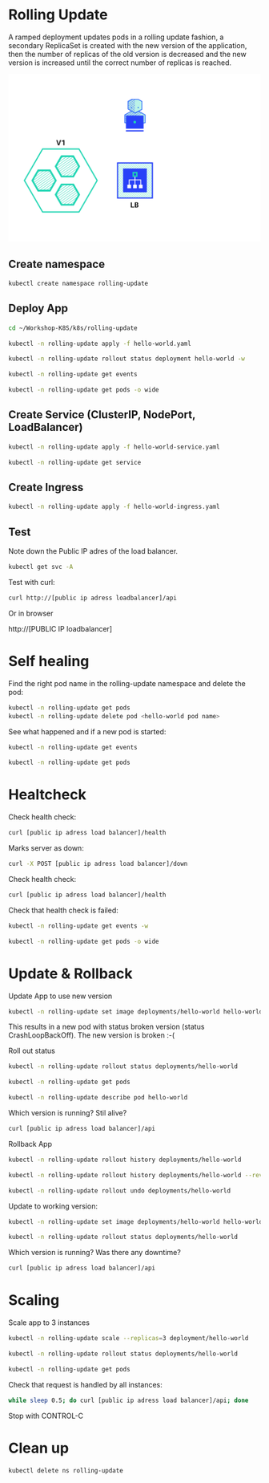 # Rolling Update

A ramped deployment updates pods in a rolling update fashion, a secondary ReplicaSet is created with the new version of the application, then the number of replicas of the old version is decreased and the new version is increased until the correct number of replicas is reached.

![rolling-update](rollingupdate.gif "Rolling Update")

## Create namespace

```bash
kubectl create namespace rolling-update
````

## Deploy App

```bash
cd ~/Workshop-K8S/k8s/rolling-update
````

```bash
kubectl -n rolling-update apply -f hello-world.yaml
````

```bash
kubectl -n rolling-update rollout status deployment hello-world -w
````

```bash
kubectl -n rolling-update get events
````

```bash
kubectl -n rolling-update get pods -o wide
````

## Create Service (ClusterIP, NodePort, LoadBalancer)

```bash
kubectl -n rolling-update apply -f hello-world-service.yaml
````

```bash
kubectl -n rolling-update get service
```

## Create Ingress

```bash
kubectl -n rolling-update apply -f hello-world-ingress.yaml
```

## Test

Note down  the Public IP adres of the load balancer.

```bash
kubectl get svc -A
````

Test with curl:

```bash
curl http://[public ip adress loadbalancer]/api
```

Or in browser

http://[PUBLIC IP loadbalancer]

# Self healing

Find the right pod name in the rolling-update namespace and delete the pod:

```bash
kubectl -n rolling-update get pods
kubectl -n rolling-update delete pod <hello-world pod name>
````

See what happened and if a new pod is started:

```bash
kubectl -n rolling-update get events
````

```bash
kubectl -n rolling-update get pods
````

# Healtcheck

Check health check:

```bash
curl [public ip adress load balancer]/health
````

Marks server as down:

```bash
curl -X POST [public ip adress load balancer]/down
````

Check health check:

```bash
curl [public ip adress load balancer]/health
```

Check that health check is failed:

```bash
kubectl -n rolling-update get events -w
````

```bash
kubectl -n rolling-update get pods -o wide
````

# Update & Rollback

Update App to use new version

```bash
kubectl -n rolling-update set image deployments/hello-world hello-world=avthart/hello-app:1.0.1
````

This results in a new pod with status broken version (status CrashLoopBackOff). The new version is broken :-(

Roll out status

```bash
kubectl -n rolling-update rollout status deployments/hello-world
````

```bash
kubectl -n rolling-update get pods
````

```bash
kubectl -n rolling-update describe pod hello-world
````

Which version is running? Stil alive?

```bash
curl [public ip adress load balancer]/api
```

Rollback App

```bash
kubectl -n rolling-update rollout history deployments/hello-world
````

```bash
kubectl -n rolling-update rollout history deployments/hello-world --revision=2
````

```bash
kubectl -n rolling-update rollout undo deployments/hello-world
````

Update to working version:

```bash
kubectl -n rolling-update set image deployments/hello-world hello-world=avthart/hello-app:1.0.3
````

```bash
kubectl -n rolling-update rollout status deployments/hello-world
````

Which version is running? Was there any downtime?

```bash
curl [public ip adress load balancer]/api
````

# Scaling

Scale app to 3 instances

```bash
kubectl -n rolling-update scale --replicas=3 deployment/hello-world
````

```bash
kubectl -n rolling-update rollout status deployments/hello-world
````

```bash
kubectl -n rolling-update get pods
````

Check that request is handled by all instances:

```bash
while sleep 0.5; do curl [public ip adress load balancer]/api; done
````

Stop with CONTROL-C

# Clean up

```bash
kubectl delete ns rolling-update
````

